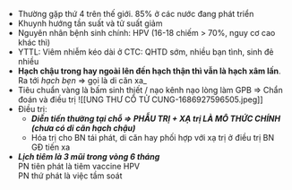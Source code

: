 - Thường gặp thứ 4 trên thế giới. 85% ở các nước đang phát triển
- Khuynh hướng tần suất và tử suất giảm
- Nguyên nhân bệnh sinh chính: HPV (16-18 chiếm > 70%, nguy cơ cao khác thì)
- YTTL:
	Viêm nhiễm kéo dài ở CTC: QHTD sớm, nhiều bạn tình, sinh đẻ nhiều
- **Hạch chậu trong hay ngoài lên đến hạch thận thì vẫn là hạch xâm lấn**. Ra tới _hạch bẹn_ => gọi là di căn xa_
- Tiêu chuẩn vàng là bấm sinh thiết / nạo kênh nạo lòng làm GPB => Chẩn đoán và điều trị
![[UNG THƯ CỔ TỬ CUNG-1686927596505.jpeg]]
- Điều trị:
	- **_Diễn tiến thường tại chỗ => PHẪU TRỊ + XẠ trị LÀ MÔ THỨC CHÍNH (chưa có di căn hạch chậu)_**
	- Hóa trị cho BN tái phát, di căn hay phối hợp với xạ trị ở điều trị BN GĐ tiến xa
- **_Lịch tiêm là 3 mũi trong vòng 6 tháng_**  
PN tiên phát là tiêm vaccine HPV  
PN thứ phát là việc tầm soát
